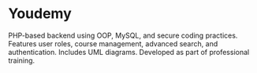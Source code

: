 # Youdemy
PHP-based backend using OOP, MySQL, and secure coding practices. Features user roles, course management, advanced search, and authentication. Includes UML diagrams. Developed as part of professional training.
